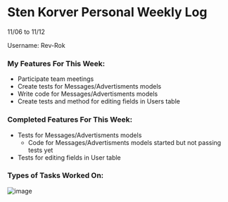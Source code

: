# Sten Korver Personal Weekly Log

11/06 to 11/12

Username: Rev-Rok

### My Features For This Week:

* Participate team meetings
* Create tests for Messages/Advertisments models
* Write code for Messages/Advertisments models
* Create tests and method for editing fields in Users table

### Completed Features For This Week:

* Tests for Messages/Advertisments models
    * Code for Messages/Advertisments models started but not passing tests yet
* Tests for editing fields in User table

### Types of Tasks Worked On:

![image](https://github.com/COSC-499-W2023/year-long-project-team-21/assets/112997109/07a58334-d54d-46cd-8044-afd86e348717)

